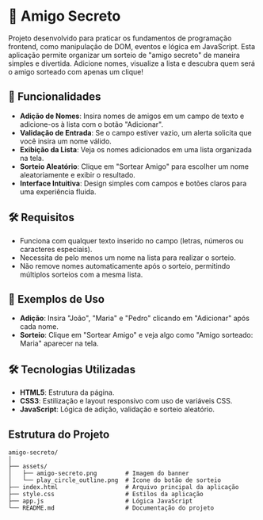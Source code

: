 # 🎁 Amigo Secreto

Projeto desenvolvido para praticar os fundamentos de programação frontend, como manipulação de DOM, eventos e lógica em JavaScript. Esta aplicação permite organizar um sorteio de "amigo secreto" de maneira simples e divertida. Adicione nomes, visualize a lista e descubra quem será o amigo sorteado com apenas um clique!

## 🚀 Funcionalidades

- **Adição de Nomes**: Insira nomes de amigos em um campo de texto e adicione-os à lista com o botão "Adicionar".
- **Validação de Entrada**: Se o campo estiver vazio, um alerta solicita que você insira um nome válido.
- **Exibição da Lista**: Veja os nomes adicionados em uma lista organizada na tela.
- **Sorteio Aleatório**: Clique em "Sortear Amigo" para escolher um nome aleatoriamente e exibir o resultado.
- **Interface Intuitiva**: Design simples com campos e botões claros para uma experiência fluida.

## 🛠️ Requisitos

- Funciona com qualquer texto inserido no campo (letras, números ou caracteres especiais).
- Necessita de pelo menos um nome na lista para realizar o sorteio.
- Não remove nomes automaticamente após o sorteio, permitindo múltiplos sorteios com a mesma lista.

## 📝 Exemplos de Uso

- **Adição**: Insira "João", "Maria" e "Pedro" clicando em "Adicionar" após cada nome.
- **Sorteio**: Clique em "Sortear Amigo" e veja algo como "Amigo sorteado: Maria" aparecer na tela.

## 🛠️ Tecnologias Utilizadas

- **HTML5**: Estrutura da página.
- **CSS3**: Estilização e layout responsivo com uso de variáveis CSS.
- **JavaScript**: Lógica de adição, validação e sorteio aleatório.

## Estrutura do Projeto

```
amigo-secreto/
│
├── assets/
│   ├── amigo-secreto.png        # Imagem do banner
│   └── play_circle_outline.png  # Ícone do botão de sorteio
├── index.html                   # Arquivo principal da aplicação
├── style.css                    # Estilos da aplicação
├── app.js                       # Lógica JavaScript
└── README.md                    # Documentação do projeto
```

